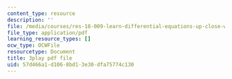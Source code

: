 ```yaml
---
content_type: resource
description: ''
file: /media/courses/res-18-009-learn-differential-equations-up-close-with-gilbert-strang-and-cleve-moler-fall-2015/57d466a1d1068bd13e30dfa75774c130_lL0oUZGMhXc.pdf
file_type: application/pdf
learning_resource_types: []
ocw_type: OCWFile
resourcetype: Document
title: 3play pdf file
uid: 57d466a1-d106-8bd1-3e30-dfa75774c130
---
```

